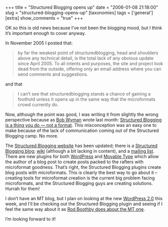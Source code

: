+++
title = "Structured Blogging opens up"
date = "2006-01-08 21:18:00"
slug = "structured-blogging-opens-up"
[taxonomies]
tags = ['general']
[extra]
show_comments = "true"
+++

OK so this is old news because I’ve not been the blogging mood, but I think it’s important enough to cover anyway.

In November 2005 I posted that:

> by far the weakest point of structuredblogging, head and shoulders above any technical detail, is the total lack of any obvious update since April 2005. To all intents and purposes, the site and project look dead from the outside, offering only an email address where you can send comments and suggestions.

and that

> I can’t see that structuredblogging stands a chance of gaining a foothold unless it opens up in the same way that the microformats crowd currently do.

Now, although the point was good, I was writing it from slightly the wrong perspective because as [Bob Wyman](http://bobwyman.pubsub.com/) wrote last month: [Structured Blogging is a thing you do — not a format](http://bobwyman.pubsub.com/main/2005/12/structured_blog.html). This misconception was an easy one to make because of the lack of communication coming out of the Structured Blogging camp. No more.

The [Structured Blogging website](http://structuredblogging.org/) has been updated; there is a [Structured Blogging blog](http://structuredblogging.org/blog/); [wiki](http://structuredblogging.org/wiki/) (although a bit lacking in content), and a [mailing list](http://mail.pubsub.com/mailman/listinfo/structuredblogging-discuss). There are new plugins for both [WordPress](http://wordpress.org) and [Movable Type](http://www.sixapart.com/movabletype/) which allow the author of a blog post to create posts packed to the rafters with microformat goodness. That’s right, the Structured Blogging plugins create blog posts with microformats. This is clearly the best way to go about it – creating tools for microformat creation is the current big problem facing microformats, and the Structured Blogging guys are creating solutions. Hurrah for them!

I don’t have an MT blog, but I plan on looking at the new [WordPress 2.0](http://wordpress.org/development/2005/12/wp2/) this week, and I’ll be checking out the Structured Blogging plugin and seeing if I feel the same way about it as [Rod Boothby does about the MT one](http://www.innovationcreators.com/2005/12/a_look_at_structured_blogging.html).

I’m looking forward to it!
